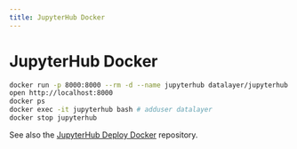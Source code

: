 ```yaml
---
title: JupyterHub Docker
---
```


# JupyterHub Docker

```bash
docker run -p 8000:8000 --rm -d --name jupyterhub datalayer/jupyterhub:0.0.1 jupyterhub
open http://localhost:8000
docker ps
docker exec -it jupyterhub bash # adduser datalayer
docker stop jupyterhub
```

See also the [JupyterHub Deploy Docker](https://github.com/jupyterhub/jupyterhub-deploy-docker) repository.
